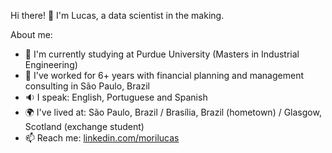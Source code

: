 Hi there! 👋 I'm Lucas, a data scientist in the making.

About me:
- 🏫 I'm currently studying at Purdue University (Masters in Industrial Engineering)
- 🏢 I've worked for 6+ years with financial planning and management consulting in São Paulo, Brazil
- 🔉 I speak: English, Portuguese and Spanish
- 🌍 I've lived at: São Paulo, Brazil / Brasília, Brazil (hometown) / Glasgow, Scotland (exchange student)
- 📫 Reach me: [linkedin.com/morilucas](https://www.linkedin.com/in/morilucas/)
